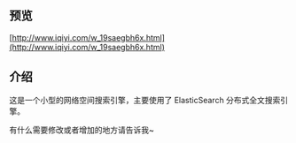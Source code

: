 ## 预览
[http://www.iqiyi.com/w_19saegbh6x.html](http://www.iqiyi.com/w_19saegbh6x.html)

## 介绍
这是一个小型的网络空间搜索引擎，主要使用了 ElasticSearch 分布式全文搜索引擎。

有什么需要修改或者增加的地方请告诉我~
